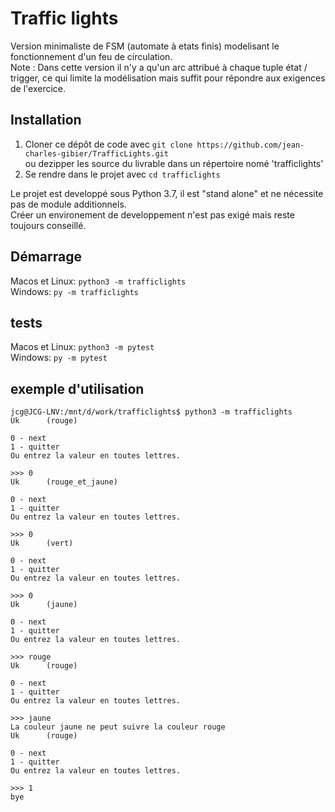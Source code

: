 #  Traffic lights

Version minimaliste de FSM (automate à etats finis) modelisant le fonctionnement d'un feu de circulation.<br>
Note : Dans cette version il n'y a qu'un arc attribué à chaque tuple état / trigger, ce qui limite la modélisation mais suffit pour répondre aux exigences de l'exercice.

## Installation

1. Cloner ce dépôt de code avec `git clone https://github.com/jean-charles-gibier/TrafficLights.git`<br>
ou dezipper les source du livrable dans un répertoire nomé 'trafficlights'
1. Se rendre dans le projet avec `cd trafficlights`

Le projet est developpé sous Python 3.7, il est "stand alone" et ne nécessite pas de module additionnels.<br>
Créer un environement de developpement n'est pas exigé mais reste toujours conseillé.

## Démarrage
Macos et Linux: `python3 -m trafficlights`<br>
Windows: `py -m trafficlights`

## tests
Macos et Linux: `python3 -m pytest`<br>
Windows: `py -m pytest`

## exemple d'utilisation
```shell script
jcg@JCG-LNV:/mnt/d/work/trafficlights$ python3 -m trafficlights
Uk      (rouge)

0 - next
1 - quitter
Ou entrez la valeur en toutes lettres.

>>> 0
Uk      (rouge_et_jaune)

0 - next
1 - quitter
Ou entrez la valeur en toutes lettres.

>>> 0
Uk      (vert)

0 - next
1 - quitter
Ou entrez la valeur en toutes lettres.

>>> 0
Uk      (jaune)

0 - next
1 - quitter
Ou entrez la valeur en toutes lettres.

>>> rouge
Uk      (rouge)

0 - next
1 - quitter
Ou entrez la valeur en toutes lettres.

>>> jaune
La couleur jaune ne peut suivre la couleur rouge
Uk      (rouge)

0 - next
1 - quitter
Ou entrez la valeur en toutes lettres.

>>> 1
bye
```
